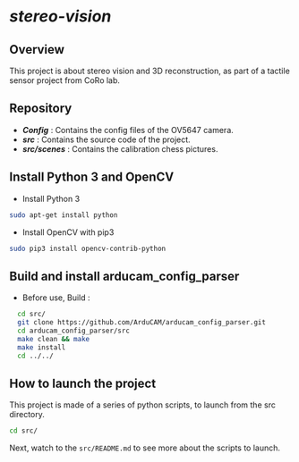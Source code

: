 # _stereo-vision_

## Overview
This project is about stereo vision and 3D reconstruction, 
as part of a tactile sensor project from CoRo lab.

## Repository
- **_Config_** : Contains the config files of the OV5647 camera.
- **_src_** : Contains the source code of the project.
- **_src/scenes_** : Contains the calibration chess pictures.

## Install Python 3 and OpenCV
- Install Python 3
 ```bash
 sudo apt-get install python
 ``` 

- Install OpenCV with pip3
```Bash
sudo pip3 install opencv-contrib-python
```

## Build and install arducam_config_parser 
- Before use, Build :
```Bash
  cd src/
  git clone https://github.com/ArduCAM/arducam_config_parser.git
  cd arducam_config_parser/src
  make clean && make
  make install
  cd ../../
```

## How to launch the project
This project is made of a series of python scripts, to launch from the src directory.
```Bash
cd src/
```
Next, watch to the `src/README.md` to see more about the scripts to launch.
